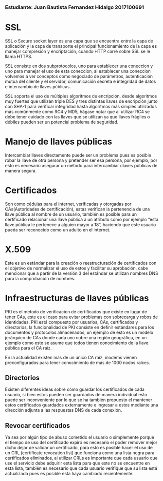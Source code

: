 ### Estudiante: Juan Bautista Fernandez Hidalgo 2017100691
# SSL

SSL o Secure socket layer es una capa que se encuentra entre la capa de aplicación y la capa de transporte el principal funcionamiento de la capa es manejar compresión y encriptación, cuando HTTP corre sobre SSL se le llama HTTPS.

SSL consiste en dos subprotocolos, uno para establecer una coneccion y uno para manejar el uso de esta coneccion, al establecer una coneccion volvemos a ver conceptos como negociado de parámetros, autenticación mutua del cliente y el servidor, comunicación secreta e integridad de datos e  intercambio de llaves públicas.

SSL soporta el uso de múltiples algoritmos de encripción, desde algoritmos muy fuertes que utilizan triple DES y tres distintas llaves de encripción junto con SHA-1 para verificar integridad hasta algoritmos más simples utilizados más comúnmente como RC4 y MD5, hágase notar que al utilizar RC4 se debe tener cuidado con las llaves que se utilizan ya que llaves frágiles o débiles pueden ser un potencial problema de seguridad. 

# Manejo de llaves públicas

Intercambiar llaves directamente puede ser un problema pues es posible robar la llave de otra persona y pretender ser esa persona, por ejemplo, por esto es necesario asegurar un método para intercambiar claves públicas de manera segura.

# Certificados

Son como cédulas para el internet, verificadas y otorgadas por CAs(Autoridades de certificación), estas verifican la pertenencia de una llave pública al nombre de un usuario, también es posible para un certificado relacionar una llave pública a un atributo como por ejemplo “esta llave pública le pertenece a alguien mayor a 18”, haciendo que este usuario pueda ser reconocido como un adulto en el internet.

# X.509 

Este es un estándar para la creación o reestructuración de certificados con el objetivo de normalizar el uso de estos y facilitar su aprobación, cabe mencionar que a partir de la versión 3 del estándar se utilizan nombres DNS para la comprobación de nombres. 


# Infraestructuras de llaves públicas

PKI es el metodo de verificacion de certificados que existe en lugar de tener CAs, este es el caso para evitar problemas con sobrecarga y robos de identidades, PKI está compuesto por usuarios, CAs, certificados y directorios, la funcionalidad de PKI consiste en definir estándares para los documentos y protocolos almacenados, un ejemplo de esto es un modelo jerárquico de CAs donde cada uno cubre una región geográfica, en un ejemplo como este se asume que todos tienen conocimiento de la llave pública para el CA raíz.

En la actualidad existen más de un único CA raíz, modems vienen preconfigurados para tener conocimiento de más de 1000 nodos raíces.

## Directorios

Existen diferentes ideas sobre cómo guardar los certificados de cada usuario, si bien estos pueden ser guardados de manera individual esto puede ser inconveniente por lo que se ha también propuesto el mantener estos certificados guardados externamente e ingresar a estos mediante una dirección adjunta a las respuestas DNS de cada conexión.

## Revocar certificados

Ya sea por algún tipo de abuso cometido el usuario o simplemente porque el tiempo de uso del certificado expiró es necesario el poder remover mejor dicho dejar de validar un certificado, para esto es posible hacer el uso de un CRL (certificate revocation list) que funciona como una lista negra para certificados eliminados, al utilizar CRLs es importante que cada usuario que use el servicio debe adquirir esta lista para que este no se encuentre en esta lista, también es necesario que cada usuario verifique que su lista está actualizada pues es posible esta haya cambiado recientemente.


